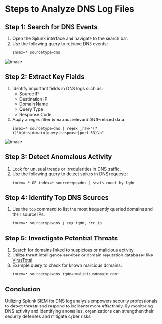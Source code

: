 # Steps to Analyze DNS Log Files

## Step 1: Search for DNS Events
1. Open the Splunk interface and navigate to the search bar.
2. Use the following query to retrieve DNS events:
   ```spl
   index=* sourcetype=dns
   ```
![image](https://github.com/user-attachments/assets/d88e6009-7c34-4413-948c-fc244eea2287)

## Step 2: Extract Key Fields
1. Identify important fields in DNS logs such as:
   - Source IP
   - Destination IP
   - Domain Name
   - Query Type
   - Response Code
2. Apply a regex filter to extract relevant DNS-related data:
   ```spl
   index=* sourcetype=dns | regex _raw="(?i)\b(dns|domain|query|response|port 53)\b"
   ```
![image](https://github.com/user-attachments/assets/a867270d-5842-43b0-a9ea-af68040adad9)

## Step 3: Detect Anomalous Activity
1. Look for unusual trends or irregularities in DNS traffic.
2. Use the following query to detect spikes in DNS requests:
   ```spl
   index=_* OR index=* sourcetype=dns | stats count by fqdn
   ```

## Step 4: Identify Top DNS Sources
1. Use the `top` command to list the most frequently queried domains and their source IPs:
   ```spl
   index=* sourcetype=dns | top fqdn, src_ip
   ```

## Step 5: Investigate Potential Threats
1. Search for domains linked to suspicious or malicious activity.
2. Utilize threat intelligence services or domain reputation databases like [VirusTotal](https://www.virustotal.com).
3. Example query to check for known malicious domains:
   ```spl
   index=* sourcetype=dns fqdn="maliciousdomain.com"
   ```

## Conclusion
Utilizing Splunk SIEM for DNS log analysis empowers security professionals to detect threats and respond to incidents more effectively. By monitoring DNS activity and identifying anomalies, organizations can strengthen their security defenses and mitigate cyber risks.
